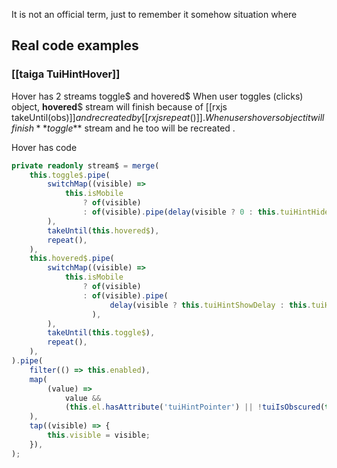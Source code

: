 It is not an official term, just to remember it somehow situation where 
## Real code examples
### [[taiga TuiHintHover]]

Hover has 2 streams toggle$ and hovered$
When user toggles (clicks) object, **hovered**$ stream will finish because of [[rxjs takeUntil(obs$)]] and recreated by [[rxjs repeat()]].
When users hovers object it will finish **toggle$** stream  and he too will be recreated .


Hover has code 
```ts
private readonly stream$ = merge(  
    this.toggle$.pipe(  
        switchMap((visible) =>  
            this.isMobile  
                ? of(visible)  
                : of(visible).pipe(delay(visible ? 0 : this.tuiHintHideDelay)),  
        ),  
        takeUntil(this.hovered$),  
        repeat(),  
    ),  
    this.hovered$.pipe(  
        switchMap((visible) =>  
            this.isMobile  
                ? of(visible)  
                : of(visible).pipe(  
                      delay(visible ? this.tuiHintShowDelay : this.tuiHintHideDelay),  
                  ),  
        ),  
        takeUntil(this.toggle$),  
        repeat(),  
    ),  
).pipe(  
    filter(() => this.enabled),  
    map(  
        (value) =>  
            value &&  
            (this.el.hasAttribute('tuiHintPointer') || !tuiIsObscured(this.el)),  
    ),  
    tap((visible) => {  
        this.visible = visible;  
    }),  
);
```
